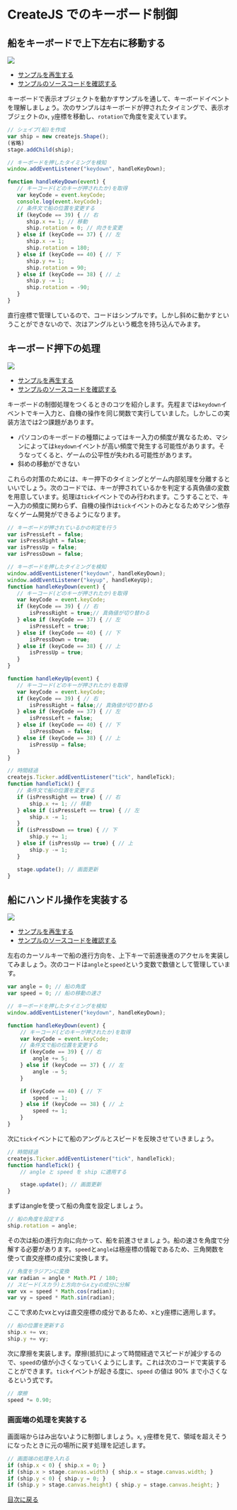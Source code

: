 # CreateJS でのキーボード制御

## 船をキーボードで上下左右に移動する

![](../imgs/keyboard_ship_basic.html.png)

- [サンプルを再生する](https://ics-creative.github.io/tutorial-createjs/samples/keyboard_ship_basic.html)
- [サンプルのソースコードを確認する](../samples/keyboard_ship_basic.html)


キーボードで表示オブジェクトを動かすサンプルを通して、キーボードイベントを理解しましょう。次のサンプルはキーボードが押されたタイミングで、表示オブジェクトの`x`, `y`座標を移動し、`rotation`で角度を変えています。

```js
// シェイプ(船)を作成
var ship = new createjs.Shape();
(省略)
stage.addChild(ship);

// キーボードを押したタイミングを検知
window.addEventListener("keydown", handleKeyDown);

function handleKeyDown(event) {
   // キーコード(どのキーが押されたか)を取得
   var keyCode = event.keyCode;
   console.log(event.keyCode);
   // 条件文で船の位置を変更する
   if (keyCode == 39) { // 右
      ship.x += 1; // 移動
      ship.rotation = 0; // 向きを変更
   } else if (keyCode == 37) { // 左
      ship.x -= 1;
      ship.rotation = 180;
   } else if (keyCode == 40) { // 下
      ship.y += 1;
      ship.rotation = 90;
   } else if (keyCode == 38) { // 上
      ship.y -= 1;
      ship.rotation = -90;
   }
}
```

直行座標で管理しているので、コードはシンプルです。しかし斜めに動かすということができないので、次はアングルという概念を持ち込んでみます。



## キーボード押下の処理

![](../imgs/keyboard_ship_basic_tick.html.png)

- [サンプルを再生する](https://ics-creative.github.io/tutorial-createjs/samples/keyboard_ship_basic_tick.html)
- [サンプルのソースコードを確認する](../samples/keyboard_ship_basic_tick.html)


キーボードの制御処理をつくるときのコツを紹介します。先程までは`keydown`イベントでキー入力と、自機の操作を同じ関数で実行していました。しかしこの実装方法では2つ課題があります。

- パソコンのキーボードの種類によってはキー入力の頻度が異なるため、マシンによっては`keydown`イベントが高い頻度で発生する可能性があります。そうなってくると、ゲームの公平性が失われる可能性があります。
- 斜めの移動ができない

これらの対策のためには、キー押下のタイミングとゲーム内部処理を分離するといいでしょう。次のコードでは、キーが押されているかを判定する真偽値の変数を用意しています。処理は`tick`イベントでのみ行われます。こうすることで、キー入力の頻度に関わらず、自機の操作は`tick`イベントのみとなるためマシン依存なくゲーム開発ができるようになります。

```js
// キーボードが押されているかの判定を行う
var isPressLeft = false;
var isPressRight = false;
var isPressUp = false;
var isPressDown = false;

// キーボードを押したタイミングを検知
window.addEventListener("keydown", handleKeyDown);
window.addEventListener("keyup", handleKeyUp);
function handleKeyDown(event) {
   // キーコード(どのキーが押されたか)を取得
   var keyCode = event.keyCode;
   if (keyCode == 39) { // 右
       isPressRight = true;// 真偽値が切り替わる
   } else if (keyCode == 37) { // 左
       isPressLeft = true;
   } else if (keyCode == 40) { // 下
       isPressDown = true;
   } else if (keyCode == 38) { // 上
       isPressUp = true;
   }
}

function handleKeyUp(event) {
   // キーコード(どのキーが押されたか)を取得
   var keyCode = event.keyCode;
   if (keyCode == 39) { // 右
       isPressRight = false;// 真偽値が切り替わる
   } else if (keyCode == 37) { // 左
       isPressLeft = false;
   } else if (keyCode == 40) { // 下
       isPressDown = false;
   } else if (keyCode == 38) { // 上
       isPressUp = false;
   }
}

// 時間経過
createjs.Ticker.addEventListener("tick", handleTick);
function handleTick() {
   // 条件文で船の位置を変更する
   if (isPressRight == true) { // 右
       ship.x += 1; // 移動
   } else if (isPressLeft == true) { // 左
       ship.x -= 1;
   }
   if (isPressDown == true) { // 下
       ship.y += 1;
   } else if (isPressUp == true) { // 上
       ship.y -= 1;
   }

   stage.update(); // 画面更新
}
```


## 船にハンドル操作を実装する

![](../imgs/keyboard_ship_vector.html.png)

- [サンプルを再生する](https://ics-creative.github.io/tutorial-createjs/samples/keyboard_ship_vector.html)
- [サンプルのソースコードを確認する](../samples/keyboard_ship_vector.html)

左右のカーソルキーで船の進行方向を、上下キーで前進後進のアクセルを実装してみましょう。次のコードは`angle`と`speed`という変数で数値として管理しています。

```js
var angle = 0; // 船の角度
var speed = 0; // 船の移動の速さ

// キーボードを押したタイミングを検知
window.addEventListener("keydown", handleKeyDown);

function handleKeyDown(event) {
    // キーコード(どのキーが押されたか)を取得
    var keyCode = event.keyCode;
    // 条件文で船の位置を変更する
    if (keyCode == 39) { // 右
        angle += 5;
    } else if (keyCode == 37) { // 左  
        angle -= 5;
    }

    if (keyCode == 40) { // 下
        speed -= 1;
    } else if (keyCode == 38) { // 上
        speed += 1;
    }
}
```

次に`tick`イベントにて船のアングルとスピードを反映させていきましょう。

```js
// 時間経過
createjs.Ticker.addEventListener("tick", handleTick);
function handleTick() {
    // angle と speed を ship に適用する

    stage.update(); // 画面更新
}
```

まずはangleを使って船の角度を設定しましょう。

```js
// 船の角度を設定する
ship.rotation = angle;
```

その次は船の進行方向に向かって、船を前進させましょう。船の速さを角度で分解する必要があります。`speed`と`angle`は極座標の情報であるため、三角関数を使って直交座標の成分に変換します。

```js
// 角度をラジアンに変換
var radian = angle * Math.PI / 180;
// スピード(スカラ)と方向からxとyの成分に分解
var vx = speed * Math.cos(radian);
var vy = speed * Math.sin(radian);
```

ここで求めたvxとvyは直交座標の成分であるため、xとy座標に適用します。

```js
// 船の位置を更新する
ship.x += vx;
ship.y += vy;
```

次に摩擦を実装します。摩擦(抵抗)によって時間経過でスピードが減少するので、`speed`の値が小さくなっていくようにします。これは次のコードで実装することができます。`tick`イベントが起きる度に、`speed` の値は 90% まで小さくなるという式です。

```js
// 摩擦
speed *= 0.90;
```

### 画面端の処理を実装する

画面端からはみ出ないように制御しましょう。`x`, `y`座標を見て、領域を超えそうになったときに元の場所に戻す処理を記述します。

```js
// 画面端の処理を入れる
if (ship.x < 0) { ship.x = 0; }
if (ship.x > stage.canvas.width) { ship.x = stage.canvas.width; }
if (ship.y < 0) { ship.y = 0; }
if (ship.y > stage.canvas.height) { ship.y = stage.canvas.height; }
```

[目次に戻る](index.md)
